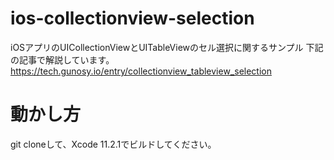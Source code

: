# ios-collectionview-selection
iOSアプリのUICollectionViewとUITableViewのセル選択に関するサンプル
下記の記事で解説しています。
https://tech.gunosy.io/entry/collectionview_tableview_selection

# 動かし方
git cloneして、Xcode 11.2.1でビルドしてください。
